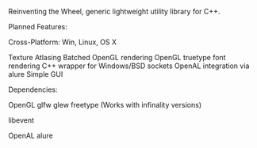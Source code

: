 Reinventing the Wheel, generic lightweight utility library for C++.

Planned Features:

Cross-Platform: Win, Linux, OS X

Texture Atlasing
Batched OpenGL rendering
OpenGL truetype font rendering
C++ wrapper for Windows/BSD sockets
OpenAL integration via alure
Simple GUI

Dependencies:

OpenGL
glfw
glew
freetype (Works with infinality versions)

libevent

OpenAL
alure

